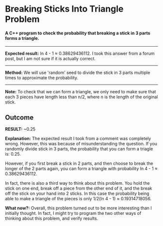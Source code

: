# Breaking Sticks Into Triangle Problem
#### A C++ program to check the probability that breaking a stick in 3 parts forms a triangle.

---

**Expected result:**	ln 4 - 1 ≈ 0.38629436112. I took this answer from a forum post, but I am not sure if it is actually correct.

---

**Method:**	We will use 'random' seed to divide the stick in 3 parts multiple times to approximate the probability.

---

**Note:**	To check that we can form a triangle, we only need to make sure that each 3 pieces have length less than n/2, where n is the length of the original stick.

## Outcome

**RESULT:** ~0.25

**Explanation:** The expected result I took from a comment was completely wrong. However, this was because of misunderstanding the question. If you randomly divide stick in 3 parts, the probability that you can form a triagle is: 0.25.

However, if you first break a stick in 2 parts, and then choose to break the longer of the 2 parts again, you can form a triangle with probability ln 4 - 1 ≈ 0.38629436112.

In fact, there is also a third way to think about this problem. You hold the stick on one end, break off a piece from the other end of it, and the break off the stick on your hand into 2 sticks. In this case the probability being able to make a triangle of the pieces is only 1/2(ln 4 - 1) ≈ 0.19314718056.


**What now?:** Overall, this problem turned out to be more interesting than I initially thought. In fact, I might try to program the two other ways of thinking about this problem, and verify results.
